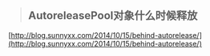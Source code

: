 > ## AutoreleasePool对象什么时候释放

[http://blog.sunnyxx.com/2014/10/15/behind-autorelease/](http://blog.sunnyxx.com/2014/10/15/behind-autorelease/)

